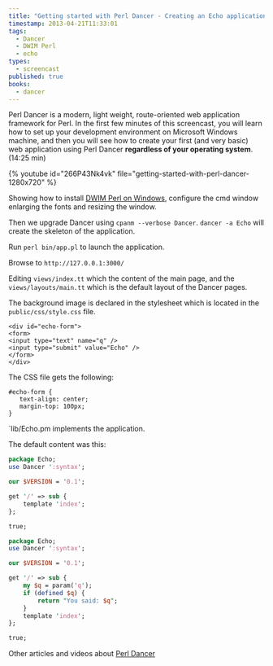 ```yaml
---
title: "Getting started with Perl Dancer - Creating an Echo application"
timestamp: 2013-04-21T11:33:01
tags:
  - Dancer
  - DWIM Perl
  - echo
types:
  - screencast
published: true
books:
  - dancer
---
```



Perl Dancer is a modern, light weight, route-oriented web application framework for Perl. In the first few minutes of this screencast,
you will learn how to set up your development environment on Microsoft Windows machine, and then you will see how to create your
first (and very basic) web application using Perl Dancer **regardless of your operating system**. (14:25 min)


{% youtube id="266P43Nk4vk" file="getting-started-with-perl-dancer-1280x720" %}

<div id="text">

Showing how to install [DWIM Perl on Windows](/dwimperl),
configure the cmd window enlarging the fonts and resizing the window.

Then we upgrade Dancer using `cpanm --verbose Dancer`.
`dancer -a Echo` will create the skeleton of the application.


Run `perl bin/app.pl` to launch the application.

Browse to `http://127.0.0.1:3000/`

Editing `views/index.tt` which the content of the main page,  and the `views/layouts/main.tt`
which is the default layout of the Dancer pages.


The background image is declared in the stylesheet which is located in the `public/css/style.css` file.


```
<div id="echo-form">
<form>
<input type="text" name="q" />
<input type="submit" value="Echo" />
</form>
</div>
```


The CSS file gets the following:

```
#echo-form {
   text-align: center;
   margin-top: 100px;
}
```


`lib/Echo.pm</li> implements the application.

The default content was this:

```perl
package Echo;
use Dancer ':syntax';

our $VERSION = '0.1';

get '/' => sub {
    template 'index';
};

true;
```


```perl
package Echo;
use Dancer ':syntax';

our $VERSION = '0.1';

get '/' => sub {
    my $q = param('q');
    if (defined $q) {
        return "You said: $q";
    }
    template 'index';
};

true;
```


Other articles and videos about [Perl Dancer](/dancer)
</div>
